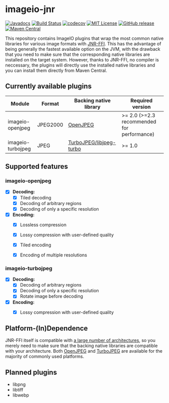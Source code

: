 # imageio-jnr

[![Javadocs](http://javadoc.io/badge/de.digitalcollections/imageio-jnr.svg)](http://javadoc.io/doc/de.digitalcollections/imageio-jnr)
[![Build Status](https://travis-ci.org/dbmdz/imageio-jnr.svg?branch=master)](https://travis-ci.org/dbmdz/imageio-jnr)
[![codecov](https://codecov.io/gh/dbmdz/imageio-jnr/branch/master/graph/badge.svg)](https://codecov.io/gh/dbmdz/imageio-jnr)
[![MIT License](https://img.shields.io/badge/license-MIT-blue.svg)](LICENSE)
[![GitHub release](https://img.shields.io/github/release/dbmdz/imageio-jnr.svg?maxAge=2592000)](https://github.com/dbmdz/imageio-jnr/releases)
[![Maven Central](https://img.shields.io/maven-central/v/de.digitalcollections/imageio-jnr.svg?maxAge=2592000)](http://search.maven.org/#search%7Cga%7C1%7Ca%3A%22imageio-jnr%22)


This repository contains ImageIO plugins that wrap the most common native
libraries for various image formats with [JNR-FFI](https://github.com/jnr/jnr-ffi).
This has the advantage of being generally the fastest available option on the
JVM, with the drawback that you need to make sure that the corresponding native
libraries are installed on the target system. However, thanks to JNR-FFI, no
compiler is neccessary, the plugins will directly use the installed native
libraries and you can install them directly from Maven Central.

## Currently available plugins

|       Module      |   Format  |      Backing native library         |             Required version               |
| ----------------- | --------- | ----------------------------------- | ------------------------------------------ |
| imageio-openjpeg  | JPEG2000  | [OpenJPEG](http://www.openjpeg.org) | \>= 2.0 (>=2.3 recommended for performance) |
| imageio-turbojpeg |    JPEG   | [TurboJPEG/libjpeg-turbo](https://www.libjpeg-turbo.org/) | \>= 1.0               |


## Supported features

### imageio-openjpeg

- [x] **Decoding:**
  * [x] Tiled decoding
  * [x] Decoding of arbitrary regions
  * [x] Decoding of only a specific resolution
- [x] **Encoding:**
  * [x] Lossless compression
  * [x] Lossy compression with user-defined quality
  * [x] Tiled encoding
  * [x] Encoding of multiple resolutions
  
  
### imageio-turbojpeg
- [x] **Decoding:**
  * [x] Decoding of arbitrary regions
  * [x] Decoding of only a specific resolution
  * [x] Rotate image before decoding
- [x] **Encoding:**
  * [x] Lossy compression with user-defined quality
  
  
## Platform-(In)Dependence

JNR-FFI itself is compatible with [a large number of architectures](https://github.com/jnr/jffi/tree/master/archive),
so you merely need to make sure that the backing native libraries are compatible with your architecture.
Both [OpenJPEG](https://packages.debian.org/stretch/libopenjp2-7) and [TurboJPEG](https://packages.debian.org/stretch/libturbojpeg0)
are available for the majority of commonly used platforms.


## Planned plugins

- libpng
- libtiff
- libwebp


